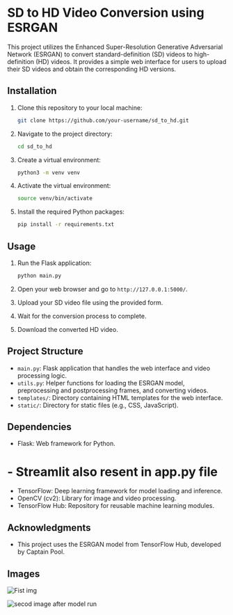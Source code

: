 # SD to HD Video Conversion using ESRGAN

This project utilizes the Enhanced Super-Resolution Generative Adversarial Network (ESRGAN) to convert standard-definition (SD) videos to high-definition (HD) videos. It provides a simple web interface for users to upload their SD videos and obtain the corresponding HD versions.

## Installation

1. Clone this repository to your local machine:

    ```bash
    git clone https://github.com/your-username/sd_to_hd.git
    ```

2. Navigate to the project directory:

    ```bash
    cd sd_to_hd
    ```

3. Create a virtual environment:

    ```bash
    python3 -m venv venv
    ```

4. Activate the virtual environment:

    ```bash
    source venv/bin/activate
    ```

5. Install the required Python packages:

    ```bash
    pip install -r requirements.txt
    ```

## Usage

1. Run the Flask application:

    ```bash
    python main.py
    ```

2. Open your web browser and go to `http://127.0.0.1:5000/`.

3. Upload your SD video file using the provided form.

4. Wait for the conversion process to complete.

5. Download the converted HD video.

## Project Structure

- `main.py`: Flask application that handles the web interface and video processing logic.
- `utils.py`: Helper functions for loading the ESRGAN model, preprocessing and postprocessing frames, and converting videos.
- `templates/`: Directory containing HTML templates for the web interface.
- `static/`: Directory for static files (e.g., CSS, JavaScript).

## Dependencies

- Flask: Web framework for Python.
# - Streamlit also resent in app.py file
- TensorFlow: Deep learning framework for model loading and inference.
- OpenCV (cv2): Library for image and video processing.
- TensorFlow Hub: Repository for reusable machine learning modules.

## Acknowledgments

- This project uses the ESRGAN model from TensorFlow Hub, developed by Captain Pool.

## Images

![Fist img](<Screenshot 2024-03-17 at 4.02.25 PM.png>)

![secod image after model run](<Screenshot 2024-03-17 at 4.02.03 PM.png>)